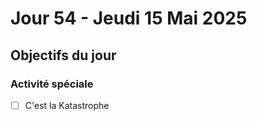 # Jour 54 - Jeudi 15 Mai 2025

## Objectifs du jour

### Activité spéciale

- [ ] C'est la Katastrophe
